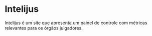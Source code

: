 # Intelijus

Intelijus é um site que apresenta um painel de controle com métricas relevantes para os órgãos julgadores.

